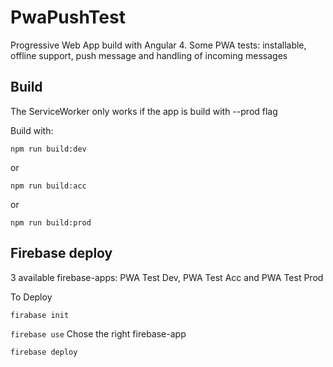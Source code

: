 # PwaPushTest

Progressive Web App build with Angular 4. Some PWA tests: installable, offline support, push message and handling of incoming messages

## Build

The ServiceWorker only works if the app is build with --prod flag

Build with:

`npm run build:dev`

or 

`npm run build:acc`

or 

`npm run build:prod`

## Firebase deploy

3 available firebase-apps: PWA Test Dev, PWA Test Acc and PWA Test Prod

To Deploy

`firabase init`

`firebase use` Chose the right firebase-app

`firebase deploy`
